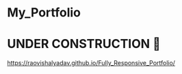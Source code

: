 # My_Portfolio

<h1> UNDER CONSTRUCTION 🚧 </h1>

https://raovishalyadav.github.io/Fully_Responsive_Portfolio/
